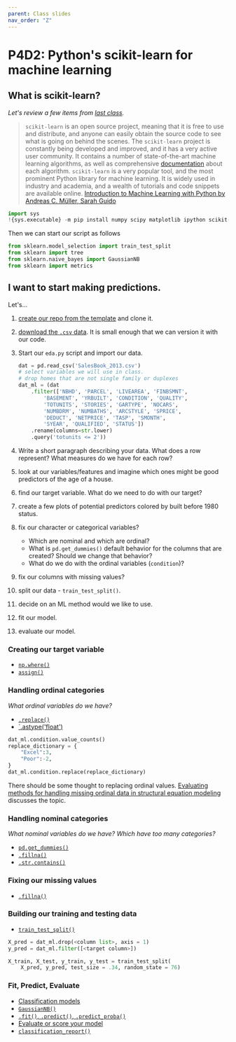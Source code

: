 ```yaml
---
parent: Class slides
nav_order: "Z"
---
```


# P4D2: Python's scikit-learn for machine learning

## What is scikit-learn?

_Let's review a few items from [last class](d27.md#ml-newbie-mistakes)._

> `scikit-learn` is an open source project, meaning that it is free to use and distribute, and anyone can easily obtain the source code to see what is going on behind the scenes. The `scikit-learn` project is constantly being developed and improved, and it has a very active user community. It contains a number of state-of-the-art machine learning algorithms, as well as comprehensive [documentation](http://scikit-learn.org/stable/documentation) about each algorithm. `scikit-learn` is a very popular tool, and the most prominent Python library for machine learning. It is widely used in industry and academia, and a wealth of tutorials and code snippets are available online.
> [Introduction to Machine Learning with Python by Andreas C. Müller, Sarah Guido](https://www.oreilly.com/library/view/introduction-to-machine/9781449369880/ch01.html)

```python
import sys
!{sys.executable} -m pip install numpy scipy matplotlib ipython scikit-learn pandas pillow
```

Then we can start our script as follows

```python
from sklearn.model_selection import train_test_split
from sklearn import tree
from sklearn.naive_bayes import GaussianNB
from sklearn import metrics
```

## I want to start making predictions.

Let's...

1. [create our repo from the template](https://github.com/KSUDS/p4_machinelearning) and clone it.
2. [download the `.csv` data](https://www.denvergov.org/opendata/dataset/city-and-county-of-denver-real-property-sales-book-2013). It is small enough that we can version it with our code.
3. Start our `eda.py` script and import our data.

    ```python
    dat = pd.read_csv('SalesBook_2013.csv')
    # select variables we will use in class.
    # drop homes that are not single family or duplexes
    dat_ml = (dat
        .filter(['NBHD', 'PARCEL', 'LIVEAREA', 'FINBSMNT',  
            'BASEMENT', 'YRBUILT', 'CONDITION', 'QUALITY',
            'TOTUNITS', 'STORIES', 'GARTYPE', 'NOCARS',
            'NUMBDRM', 'NUMBATHS', 'ARCSTYLE', 'SPRICE',
            'DEDUCT', 'NETPRICE', 'TASP', 'SMONTH',
            'SYEAR', 'QUALIFIED', 'STATUS'])
        .rename(columns=str.lower)
        .query('totunits <= 2'))
    ```
4. Write a short paragraph describing your data. What does a row represent? What measures do we have for each row?
5. look at our variables/features and imagine which ones might be good predictors of the age of a house.
6. find our target variable. What do we need to do with our target?
7. create a few plots of potential predictors colored by built before 1980 status.
8. fix our character or categorical variables?
    - Which are nominal and which are ordinal?
    - What is `pd.get_dummies()` default behavior for the columns that are created? Should we change that behavior?
    - What do we do with the ordinal variables (`condition`)?
10. fix our columns with missing values?
11. split our data - `train_test_split()`.
12. decide on an ML method would we like to use.
13. fit our model.
14. evaluate our model.

### Creating our target variable

- [`np.where()`](https://numpy.org/doc/stable/reference/generated/numpy.where.html)
- [`assign()`](https://pandas.pydata.org/pandas-docs/stable/reference/api/pandas.DataFrame.assign.html)

### Handling ordinal categories

_What ordinal variables do we have?_

- [`.replace()`](https://pandas.pydata.org/docs/reference/api/pandas.DataFrame.replace.html)
- [`.astype('float')](https://pandas.pydata.org/docs/reference/api/pandas.DataFrame.astype.html)

```python
dat_ml.condition.value_counts()
replace_dictionary = {
    "Excel":3,
    "Poor":-2,
}
dat_ml.condition.replace(replace_dictionary)
```

There should be some thought to replacing ordinal values. [Evaluating methods for handling missing ordinal data in structural equation modeling](https://link.springer.com/article/10.3758/s13428-018-1187-4) discusses the topic.

### Handling nominal categories

_What nominal variables do we have?_ _Which have too many categories?_

- [`pd.get_dummies()`](https://pandas.pydata.org/docs/reference/api/pandas.get_dummies.html)
- [`.fillna()`](https://pandas.pydata.org/pandas-docs/stable/reference/api/pandas.DataFrame.fillna.html#pandas.DataFrame.fillna)
- [`.str.contains()`](https://pandas.pydata.org/docs/reference/api/pandas.Series.str.contains.html)

### Fixing our missing values

- [`.fillna()`](https://pandas.pydata.org/pandas-docs/stable/reference/api/pandas.DataFrame.fillna.html#pandas.DataFrame.fillna)


### Building our training and testing data

- [`train_test_split()`](https://scikit-learn.org/stable/modules/generated/sklearn.model_selection.train_test_split.html)

```python
X_pred = dat_ml.drop(<column list>, axis = 1)
y_pred = dat_ml.filter([<target column>])

X_train, X_test, y_train, y_test = train_test_split(
    X_pred, y_pred, test_size = .34, random_state = 76)  
```

### Fit, Predict, Evaluate

- [Classification models](https://scikit-learn.org/stable/supervised_learning.html#supervised-learning)
- [`GaussianNB()`](https://scikit-learn.org/stable/modules/naive_bayes.html#gaussian-naive-bayes)
- [`.fit()`, `.predict()`, `.predict_proba()`](https://scikit-learn.org/stable/developers/develop.html#different-objects)
- [Evaluate or score your model](https://scikit-learn.org/stable/modules/model_evaluation.html)
- [`classification_report()`](https://scikit-learn.org/stable/modules/generated/sklearn.metrics.classification_report.html)

